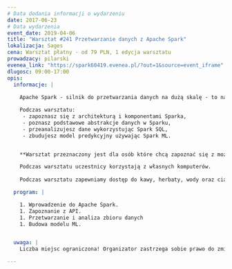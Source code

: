 ```yaml
---
# Data dodania informacji o wydarzeniu
date: 2017-06-23
# Data wydarzenia
event_date: 2019-04-06
title: "Warsztat #241 Przetwarzanie danych z Apache Spark"
lokalizacja: Sages
cena: Warsztat płatny - od 79 PLN, 1 edycja warsztatu
prowadzacy: pilarski
evenea_link: "https://spark60419.evenea.pl/?out=1&source=event_iframe"
dlugosc: 09:00-17:00
opis:
  informacje: |
    
    Apache Spark - silnik do przetwarzania danych na dużą skalę - to narzędzie które cieszy się ogromnym i wciąż rosnącym zainteresowaniem. Sukces Sparka wynika z jego szybkości oraz łatwości użycia. Oferowany szeroki wachlarz możliwości przetwarzania danych powoduje, że znajduje on zastosowanie w większości systemów Big Data.

    Podczas warsztatu:
     - zapoznasz się z architekturą i komponentami Sparka,
     - poznasz podstawowe abstrakcje danych w Sparku,
     - przeanalizujesz dane wykorzystując Spark SQL,
     - zbudujesz model predykcyjny używając Spark ML.


    **Warsztat przeznaczony jest dla osób które chcą zapoznać się z możliwościami oferowanymi przez Apache Spark. Wskazana jest podstawowa znajomość Pythona i SQLa.**

    Podczas warsztatu uczestnicy korzystają z własnych komputerów.
    
    Podczas warsztatu zapewniamy dostęp do kawy, herbaty, wody oraz ciastek. W porze obiadowej zapewniamy pizzę w wersji mięsnej lub wegatariańskiej.

  program: |

    1. Wprowadzenie do Apache Spark.
    1. Zapoznanie z API.
    1. Przetwarzanie i analiza zbioru danych
    1. Budowa modelu ML.


  uwaga: |
    Liczba miejsc ograniczona! Organizator zastrzega sobie prawo do zmiany lokalizacji wydarzenia oraz jego odwołania w przypadku niezgłoszenia się minimalnej liczby uczestników.

---
```

